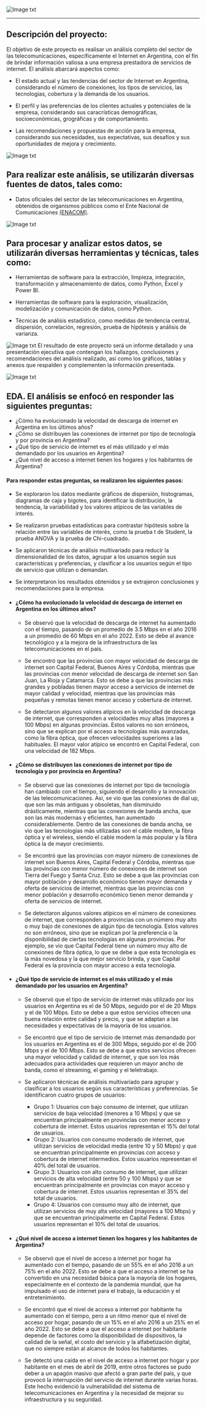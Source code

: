 ![Image txt](Utils/Vector_2646_v4.jpg)


___

## Descripción del proyecto:

El objetivo de este proyecto es realisar un análisis completo del sector de las telecomunicaciones, específicamente el Internet en Argentina, con el fin de brindar información valiosa a una empresa prestadora de servicios de internet. El análisis abarcará aspectos como:

* El estado actual y las tendencias del sector de Internet en Argentina, considerando el número de conexiones, los tipos de servicios, las tecnologias, cobertura y la demanda de los usuarios.

* El perfil y las preferencias de los clientes actuales y potenciales de la empresa, considerando sus caracrísticas demográficas, socioeconómicas, grográficas y de comportamiento.

* Las recomendaciones y propuestas de acción para la empresa, considerando sus necesidades, sus expectativas, sus desafíos y sus oportunidades de mejora y crecimiento.

![Image txt](Utils/rm373batch2-04_v2.jpg)
## Para realizar este análisis, se utilizarán diversas fuentes de datos, tales como:

* Datos oficiales del sector de las telecomunicaciones en Argentina, obtenidos de organismos públicos como el Ente Nacional de Comunicaciones [(ENACOM)](https://datosabiertos.enacom.gob.ar/dashboards/20000/acceso-a-internet/).

![Image txt](Utils/rm373batch2-04_v2.jpg)
## Para procesar y analizar estos datos, se utilizarán diversas herramientas y técnicas, tales como:

* Herramientas de software para la extracción, limpieza, integración, transformación y almacenamiento de datos, como Python, Excel y Power BI.

* Herramientas de software para la exploración, visualización, modelización y comunicación de datos, como Python.

* Técnicas de análisis estadístico, como medidas de tendencia central, dispersión, correlación, regresión, prueba de hipótesis y análisis de varianza.

![Image txt](Utils/rm373batch2-04_v1.jpg)
El resultado de este proyecto será un informe detallado y una presentación ejecutiva que contengan los hallazgos, conclusiones y recomendaciones del análisis realizado, así como los gráficos, tablas y anexos que respalden y complementen la información presentada.

![Image txt](Utils/rm373batch2-04_v2.jpg)
## EDA. El análisis se enfocó en responder las siguientes preguntas:

* ¿Cómo ha evolucionado la velocidad de descarga de internet en Argentina en los últimos años?
* ¿Cómo se distribuyen las conexiones de internet por tipo de tecnología y por provincia en Argentina?
* ¿Qué tipo de servicio de internet es el más utilizado y el más demandado por los usuarios en Argentina?
* ¿Qué nivel de acceso a internet tienen los hogares y los habitantes de Argentina?

#### Para responder estas preguntas, se realizaron los siguientes pasos:

* Se exploraron los datos mediante gráficos de dispersión, histogramas, diagramas de caja y bigotes, para identificar la distribución, la tendencia, la variabilidad y los valores atípicos de las variables de interés.
* Se realizaron pruebas estadísticas para contrastar hipótesis sobre la relación entre las variables de interés, como la prueba t de Student, la prueba ANOVA y la prueba de Chi-cuadrado.
* Se aplicaron técnicas de análisis multivariado para reducir la dimensionalidad de los datos, agrupar a los usuarios según sus características y preferencias, y clasificar a los usuarios según el tipo de servicio que utilizan o demandan.
* Se interpretaron los resultados obtenidos y se extrajeron conclusiones y recomendaciones para la empresa.


* #### ¿Cómo ha evolucionado la velocidad de descarga de internet en Argentina en los últimos años?

    * Se observó que la velocidad de descarga de internet ha aumentado con el tiempo, pasando de un promedio de 3.5 Mbps en el año 2016 a un promedio de 60 Mbps en el año 2022. Esto se debe al avance tecnológico y a la mejora de la infraestructura de las telecomunicaciones en el país.

    * Se encontró que las provincias con mayor velocidad de descarga de internet son Capital Federal, Buenos Aires y Córdoba, mientras que las provincias con menor velocidad de descarga de internet son San Juan, La Rioja y Catamarca. Esto se debe a que las provincias más grandes y pobladas tienen mayor acceso a servicios de internet de mayor calidad y velocidad, mientras que las provincias más pequeñas y remotas tienen menor acceso y cobertura de internet.

    * Se detectaron algunos valores atípicos en la velocidad de descarga de internet, que corresponden a velocidades muy altas (mayores a 100 Mbps) en algunas provincias. Estos valores no son erróneos, sino que se explican por el acceso a tecnologías más avanzadas, como la fibra óptica, que ofrecen velocidades superiores a las habituales. El mayor valor atípico se encontró en Capital Federal, con una velocidad de 182 Mbps.

* #### ¿Cómo se distribuyen las conexiones de internet por tipo de tecnología y por provincia en Argentina?

    * Se observó que las conexiones de internet por tipo de tecnología han cambiado con el tiempo, siguiendo el desarrollo y la innovación de las telecomunicaciones. Así, se vio que las conexiones de dial up, que son las más antiguas y obsoletas, han disminuido drásticamente, mientras que las conexiones de banda ancha, que son las más modernas y eficientes, han aumentado considerablemente. Dentro de las conexiones de banda ancha, se vio que las tecnologías más utilizadas son el cable modem, la fibra óptica y el wireless, siendo el cable modem la más popular y la fibra óptica la de mayor crecimiento.
    
    * Se encontró que las provincias con mayor número de conexiones de internet son Buenos Aires, Capital Federal y Córdoba, mientras que las provincias con menor número de conexiones de internet son Tierra del Fuego y Santa Cruz. Esto se debe a que las provincias con mayor población y desarrollo económico tienen mayor demanda y oferta de servicios de internet, mientras que las provincias con menor población y desarrollo económico tienen menor demanda y oferta de servicios de internet.
    
    * Se detectaron algunos valores atípicos en el número de conexiones de internet, que corresponden a provincias con un número muy alto o muy bajo de conexiones de algún tipo de tecnología. Estos valores no son erróneos, sino que se explican por la preferencia o la disponibilidad de ciertas tecnologías en algunas provincias. Por ejemplo, se vio que Capital Federal tiene un número muy alto de conexiones de fibra óptica, lo que se debe a que esta tecnología es la más novedosa y la que mejor servicio brinda, y que Capital Federal es la provincia con mayor acceso a esta tecnología.

* #### ¿Qué tipo de servicio de internet es el más utilizado y el más demandado por los usuarios en Argentina?

    * Se observó que el tipo de servicio de internet más utilizado por los usuarios en Argentina es el de 50 Mbps, seguido por el de 20 Mbps y el de 100 Mbps. Esto se debe a que estos servicios ofrecen una buena relación entre calidad y precio, y que se adaptan a las necesidades y expectativas de la mayoría de los usuarios.

    * Se encontró que el tipo de servicio de internet más demandado por los usuarios en Argentina es el de 300 Mbps, seguido por el de 200 Mbps y el de 100 Mbps. Esto se debe a que estos servicios ofrecen una mayor velocidad y calidad de internet, y que son los más adecuados para actividades que requieren un mayor ancho de banda, como el streaming, el gaming y el teletrabajo.

    * Se aplicaron técnicas de análisis multivariado para agrupar y clasificar a los usuarios según sus características y preferencias. Se identificaron cuatro grupos de usuarios:

        * Grupo 1: Usuarios con bajo consumo de internet, que utilizan servicios de baja velocidad (menores a 10 Mbps) y que se encuentran principalmente en provincias con menor acceso y cobertura de internet. Estos usuarios representan el 15% del total de usuarios.
        * Grupo 2: Usuarios con consumo moderado de internet, que utilizan servicios de velocidad media (entre 10 y 50 Mbps) y que se encuentran principalmente en provincias con acceso y cobertura de internet intermedios. Estos usuarios representan el 40% del total de usuarios.
        * Grupo 3: Usuarios con alto consumo de internet, que utilizan servicios de alta velocidad (entre 50 y 100 Mbps) y que se encuentran principalmente en provincias con mayor acceso y cobertura de internet. Estos usuarios representan el 35% del total de usuarios.
        * Grupo 4: Usuarios con consumo muy alto de internet, que utilizan servicios de muy alta velocidad (mayores a 100 Mbps) y que se encuentran principalmente en Capital Federal. Estos usuarios representan el 10% del total de usuarios.

* #### ¿Qué nivel de acceso a internet tienen los hogares y los habitantes de Argentina?

    * Se observó que el nivel de acceso a internet por hogar ha aumentado con el tiempo, pasando de un 55% en el año 2016 a un 75% en el año 2022. Esto se debe a que el acceso a internet se ha convertido en una necesidad básica para la mayoría de los hogares, especialmente en el contexto de la pandemia mundial, que ha impulsado el uso de internet para el trabajo, la educación y el entretenimiento.
    
    * Se encontró que el nivel de acceso a internet por habitante ha aumentado con el tiempo, pero a un ritmo menor que el nivel de acceso por hogar, pasando de un 15% en el año 2016 a un 25% en el año 2022. Esto se debe a que el acceso a internet por habitante depende de factores como la disponibilidad de dispositivos, la calidad de la señal, el costo del servicio y la alfabetización digital, que no siempre están al alcance de todos los habitantes.
    
    * Se detectó una caída en el nivel de acceso a internet por hogar y por habitante en el mes de abril de 2019, entre otros factores se pudo deber a un apagón masivo que afectó a gran parte del país, y que provocó la interrupción del servicio de internet durante varias horas. Este hecho evidenció la vulnerabilidad del sistema de telecomunicaciones en Argentina y la necesidad de mejorar su infraestructura y su seguridad.